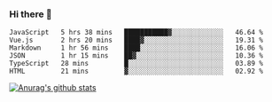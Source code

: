 ### Hi there 👋



<!--
**webB1an/webB1an** is a ✨ _special_ ✨ repository because its `README.md` (this file) appears on your GitHub profile.

Here are some ideas to get you started:

- 🔭 I’m currently working on ...
- 🌱 I’m currently learning ...
- 👯 I’m looking to collaborate on ...
- 🤔 I’m looking for help with ...
- 💬 Ask me about ...
- 📫 How to reach me: ...
- 😄 Pronouns: ...
- ⚡ Fun fact: ...
-->

<!--START_SECTION:waka-->

```text
JavaScript   5 hrs 38 mins   ███████████▓░░░░░░░░░░░░░   46.64 %
Vue.js       2 hrs 20 mins   ████▓░░░░░░░░░░░░░░░░░░░░   19.31 %
Markdown     1 hr 56 mins    ████░░░░░░░░░░░░░░░░░░░░░   16.06 %
JSON         1 hr 15 mins    ██▓░░░░░░░░░░░░░░░░░░░░░░   10.36 %
TypeScript   28 mins         █░░░░░░░░░░░░░░░░░░░░░░░░   03.89 %
HTML         21 mins         ▓░░░░░░░░░░░░░░░░░░░░░░░░   02.92 %
```

<!--END_SECTION:waka-->


[![Anurag's github stats](https://github-readme-stats.vercel.app/api?username=webB1an&show_icons=true&theme=radical)](https://github.com/anuraghazra/github-readme-stats)

